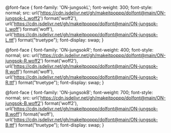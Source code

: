 @font-face 
{
font-family: 'ON-jungsokL';
font-weight: 300;
font-style: normal;
src: url('https://cdn.jsdelivr.net/gh/makeitpoppp/dolfont@main/ON-jungsok-L.woff2') format('woff2'),
url('https://cdn.jsdelivr.net/gh/makeitpoppp/dolfont@main/ON-jungsok-L.woff') format('woff'),
url('https://cdn.jsdelivr.net/gh/makeitpoppp/dolfont@main/ON-jungsok-L.ttf') format("truetype");
font-display: swap;
}

@font-face 
{
font-family: 'ON-jungsokR';
font-weight: 400;
font-style: normal;
src: url('https://cdn.jsdelivr.net/gh/makeitpoppp/dolfont@main/ON-jungsok-R.woff2') format('woff2'),
url('https://cdn.jsdelivr.net/gh/makeitpoppp/dolfont@main/ON-jungsok-R.woff') format('woff'),
url('https://cdn.jsdelivr.net/gh/makeitpoppp/dolfont@main/ON-jungsok-R.ttf') format("truetype");
font-display: swap;
}

@font-face 
{
font-family: 'ON-jungsokB';
font-weight: 700;
font-style: normal;
src: url('https://cdn.jsdelivr.net/gh/makeitpoppp/dolfont@main/ON-jungsok-B.woff2') format('woff2'),
url('https://cdn.jsdelivr.net/gh/makeitpoppp/dolfont@main/ON-jungsok-B.woff') format('woff'),
url('https://cdn.jsdelivr.net/gh/makeitpoppp/dolfont@main/ON-jungsok-B.ttf') format("truetype");
font-display: swap;
}
